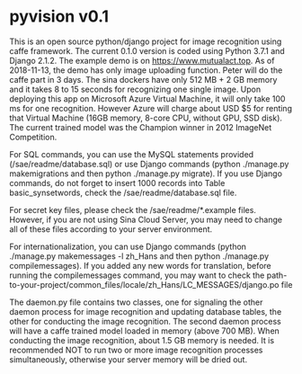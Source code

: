 # pyvision v0.1

This is an open source python/django project for image recognition using caffe framework. The current 0.1.0 version is coded using Python 3.7.1 and Django 2.1.2. The example demo is on https://www.mutualact.top. As of 2018-11-13, the demo has only image uploading function. Peter will do the caffe part in 3 days. The sina dockers have only 512 MB + 2 GB memory and it takes 8 to 15 seconds for recognizing one single image. Upon deploying this app on Microsoft Azure Virtual Machine, it will only take 100 ms for one recognition. However Azure will charge about USD $5 for renting that Virtual Machine (16GB memory, 8-core CPU, without GPU, SSD disk). The current trained model was the Champion winner in 2012 ImageNet Competition. 

For SQL commands, you can use the MySQL statements provided (/sae/readme/database.sql) or use Django commands (python ./manage.py makemigrations and then python ./manage.py migrate). If you use Django commands, do not forget to insert 1000 records into Table basic_synsetwords, check the /sae/readme/database.sql file.

For secret key files, please check the /sae/readme/*.example files. However, if you are not using Sina Cloud Server, you may need to change all of these files according to your server environment.

For internationalization, you can use Django commands (python ./manage.py makemessages -l zh_Hans and then python ./manage.py compilemessages). If you added any new words for translation, before running the compilemessages command, you may want to check the path-to-your-project/common_files/locale/zh_Hans/LC_MESSAGES/django.po file

The daemon.py file contains two classes, one for signaling the other daemon process for image recognition and updating database tables, the other for conducting the image recognition. The second daemon process will have a caffe trained model loaded in memory (above 700 MB). When conducting the image recognition, about 1.5 GB memory is needed. It is recommended NOT to run two or more image recognition processes simultaneously, otherwise your server memory will be dried out.
